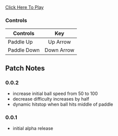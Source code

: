 [Click Here To Play](https://tkshehan.github.io/pong/pong.html)

### Controls
| Controls | Key |
| ------------- |:-------------:|
| Paddle Up  | Up Arrow |
| Paddle Down | Down Arrow |

## Patch Notes

### 0.0.2
- increase initial ball speed from 50 to 100
- decrease difficulty increases by half
- dynamic hitstop when ball hits middle of paddle

### 0.0.1
- initial alpha release
